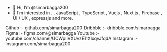 - 👋 Hi, I’m @simarbagga200
- 👀 I’m interested in ... JavaScript , TypeScript , Vuejs , Nuxt.js , Firebase , UI / UX , expressjs and more.

Github :- github.com/simarbagga200
Dribbble :- dribbble.com/simarbagga
Figma :- figma.com/@simarbagga
Youtube :- youtube.com/channel/UCWpIlVXUvzEl1XIxqvJfqdA
Instagram :- instagram.com/simarbagga200
